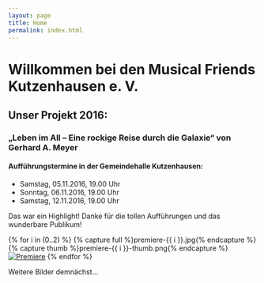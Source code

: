 ```yaml
---
layout: page
title: Home
permalink: index.html
---
```


# Willkommen bei den Musical Friends Kutzenhausen e. V.

## Unser Projekt 2016:

<div class="border rows">
  <div class="cols">
    <div>
      <h3>„Leben im All – Eine rockige Reise durch die Galaxie“ von Gerhard A. Meyer</h3>
      <h4>Aufführungstermine in der Gemeindehalle Kutzenhausen:</h4>
      <ul>
        <li>Samstag, 05.11.2016, 19.00 Uhr</li>
        <li>Sonntag, 06.11.2016, 19.00 Uhr</li>
        <li>Samstag, 12.11.2016, 19.00 Uhr</li>
      </ul>
    </div>
  </div>
</div>

<div class="premiere">
  Das war ein Highlight! Danke für die tollen Aufführungen und das wunderbare Publikum!

  <p class="thumbs">
    {% for i in (0..2) %}
      {% capture full %}premiere-{{ i }}.jpg{% endcapture %}
      {% capture thumb %}premiere-{{ i }}-thumb.png{% endcapture %}
      <a href="{% asset_path '{{ full }}' %}" data-lightbox="premiere"><img src="{% asset_path '{{ thumb }}' %}" alt="Premiere" /></a>
    {% endfor %}
  </p>

  Weitere Bilder demnächst...
</div>

